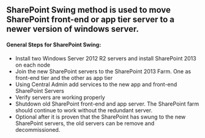 ## SharePoint Swing method is used to move SharePoint front-end or app tier server to a newer version of windows server.

#### General Steps for SharePoint Swing:
* Install two Windows Server 2012 R2 servers and install SharePoint 2013 on each node
* Join the new SharePoint servers to the SharePoint 2013 Farm. One as front-end tier and the other as app tier
* Using Central Admin add services to the new app and front-end SharePoint Servers
* Verify servers are working properly
* Shutdown old SharePoint front-end and app server. The SharePoint farm should continue to work without the redundant server.
* Optional after it is proven that the SharePoint has swung to the new SharePoint servers, the old servers can be remove and decommissioned.

